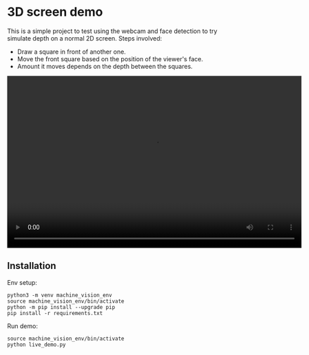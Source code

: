 # 3D screen demo

This is a simple project to test using the webcam and face detection to try simulate depth on a normal 2D screen.
Steps involved:

*   Draw a square in front of another one.
*   Move the front square based on the position of the viewer's face.
*   Amount it moves depends on the depth between the squares.

<video width="684" height="400" controls>
  <source src="https://github.com/stanton119/data-analysis/blob/master/machine_vision/3d_screen/demo.mov" type="video/mp4">
</video>


## Installation
Env setup:
```
python3 -m venv machine_vision_env
source machine_vision_env/bin/activate
python -m pip install --upgrade pip
pip install -r requirements.txt
```

Run demo:
```
source machine_vision_env/bin/activate
python live_demo.py
```
